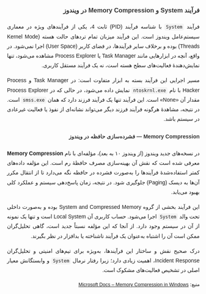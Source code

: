 <div dir="rtl" style="text-align: justify; line-height: 1.8; font-family: 'Vazirmatn', sans-serif;">

  <h3>فرآیند System و Memory Compression در ویندوز</h3>

  <p>
    فرآیند <code>System</code> با شناسه فرآیند (PID) ثابت <bdi>4</bdi>، یکی از فرآیندهای ویژه در معماری سیستم‌عامل ویندوز است. این فرآیند میزبان تمام تردهای حالت هسته (<bdi>Kernel Mode Threads</bdi>) بوده و برخلاف سایر فرآیندها، در فضای کاربر (<bdi>User Space</bdi>) اجرا نمی‌شود. 
    در واقع، آنچه در ابزارهایی مانند <bdi>Task Manager</bdi> یا <bdi>Process Explorer</bdi> مشاهده می‌شود، تنها نمایش‌دهندهٔ فعالیت‌های سطح هسته است، نه یک فرآیند مستقل کاربری.
  </p>

  <p>
    مسیر اجرایی این فرآیند بسته به ابزار متفاوت است: در <bdi>Task Manager</bdi> و <bdi>Process Hacker</bdi> با نام <code>ntoskrnl.exe</code> نمایش داده می‌شود، در حالی که در <bdi>Process Explorer</bdi> مقدار آن «None» است. 
    این فرآیند تنها یک فرآیند فرزند دارد که همان <code>smss.exe</code> است. در نتیجه، مشاهدهٔ هرگونه فرآیند فرزند دیگر می‌تواند نشانه‌ای از نفوذ یا فعالیت غیرعادی در سیستم باشد.
  </p>

  <h4>Memory Compression — فشرده‌سازی حافظه در ویندوز</h4>

  <p>
    در نسخه‌های جدید ویندوز (از ویندوز ۱۰ به بعد)، مؤلفه‌ای با نام <b>Memory Compression</b> معرفی شده است که نقش آن بهینه‌سازی مصرف حافظهٔ رم است. 
    این مؤلفه داده‌های کمتر استفاده‌شدهٔ فرآیندها را به‌صورت فشرده در حافظه نگه می‌دارد تا از انتقال مکرر آن‌ها به دیسک (Paging) جلوگیری شود. 
    در نتیجه، زمان پاسخ‌دهی سیستم و عملکرد کلی بهبود می‌یابد.
  </p>

  <p>
    این فرآیند بخشی از گروه <bdi>System and Compressed Memory</bdi> بوده و به‌صورت داخلی تحت والد <code>System</code> اجرا می‌شود. 
    حساب کاربری آن <bdi>Local System</bdi> است و تنها یک نمونه از آن در سیستم وجود دارد. 
    از آنجا که این مؤلفه نسبتاً جدید است، گاهی تحلیل‌گران ممکن است آن را اشتباه به‌عنوان یک فرآیند ناشناخته یا بدافزار در نظر بگیرند.
  </p>

  <p>
    درک صحیح نقش و ساختار این فرآیندها، به‌ویژه برای تیم‌های امنیتی و تحلیل‌گران <bdi>Incident Response</bdi>، اهمیت زیادی دارد؛ زیرا رفتار نرمال <code>System</code> و وابستگانش معیار اصلی در تشخیص فعالیت‌های مشکوک است.
  </p>

  <p style="font-size: 0.9em; color: #555;">
    <b>منبع:</b> 
    <a href="https://learn.microsoft.com/en-us/windows/client-management/memory-compression" target="_blank">
      Microsoft Docs – Memory Compression in Windows
    </a>
  </p>

</div>

<style>
  code {
    direction: ltr;
    font-family: monospace;
    background-color: #f4f4f4;
    padding: 2px 4px;
    border-radius: 4px;
  }
  bdi {
    direction: ltr;
    unicode-bidi: isolate;
  }
  h3, h4 {
    color: #333;
    margin-top: 1.5em;
  }
</style>
